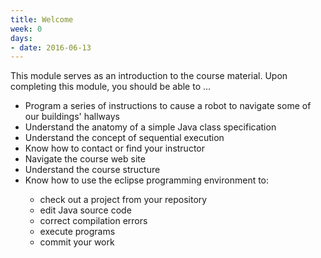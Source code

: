 ```yaml
---
title: Welcome
week: 0
days:
- date: 2016-06-13
---
```

This module serves as an introduction to the course material. Upon completing this module, you should be able to …

<UL><LI>Program a series of instructions to cause a robot to navigate some of our buildings' hallways</LI>
<LI>Understand the anatomy of a simple Java class specification</LI>
<LI>Understand the concept of sequential execution</LI>
<LI>Know how to contact or find your instructor</LI>
<LI>Navigate the course web site</LI>
<LI>Understand the course structure</LI>
<LI>Know how to use the eclipse programming environment to:</LI>
	<UL><LI>check out a project from your repository</LI>
	<LI>edit Java source code</LI>
	<LI>correct compilation errors</LI>
	<LI>execute programs</LI>
	<LI>commit your work</LI>
</UL></UL>